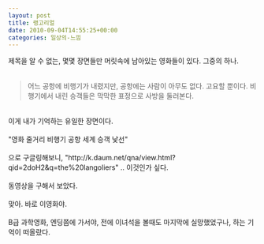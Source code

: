 ```yaml
---
layout: post
title: 랭고리얼
date: 2010-09-04T14:55:25+00:00
categories: 일상의-느낌
---
```

제목을 알 수 없는, 몇몇 장면들만 머릿속에 남아있는 영화들이 있다. 그중의 하나.<br />
<br />
<blockquote>어느 공항에 비행기가 내렸지만, 공항에는 사람이 아무도 없다. 고요할 뿐이다. 비행기에서 내린 승객들은 막막한 표정으로 사방을 둘러본다.<br />
</blockquote><br />
이게 내가 기억하는 유일한 장면이다.<br />
<br />
"영화 줄거리 비행기 공항 세계 승객 낯선" <br />
<br />
으로 구글링해보니, "http://k.daum.net/qna/view.html?qid=2doH2&amp;q=the%20langoliers" .. 이것인가 싶다.<br />
<br />동영상을 구해서 보았다.<br />
<br />맞아. 바로 이영화야.<br />
<br />B급 과학영화, 엔딩쯤에 가서야, 전에 이녀석을 볼때도 마지막에 실망했었구나, 하는 기억이 떠올랐다.<br />
<br /><br />
<br />
